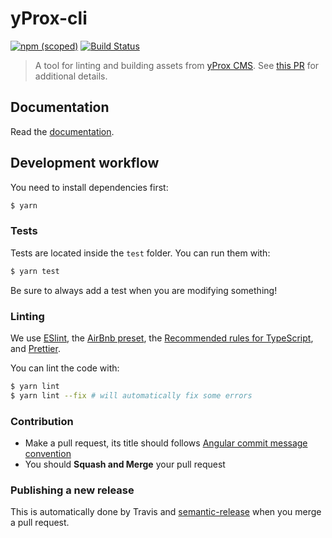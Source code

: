 # yProx-cli

[![npm (scoped)](https://img.shields.io/npm/v/@yproximite/yprox-cli.svg)](https://www.npmjs.com/package/@yproximite/yprox-cli)
[![Build Status](https://travis-ci.com/Yproximite/yProx-cli.svg?token=pNBs2oaRpfxdyhqWf28h&branch=master)](https://travis-ci.com/Yproximite/yProx-cli)

> A tool for linting and building assets from [yProx CMS](https://github.com/Yproximite/yProx).
> See [this PR](https://github.com/Yproximite/yProx/pull/4654) for additional details.

## Documentation

Read the [documentation](https://yprox-cli.netlify.com/).

## Development workflow

You need to install dependencies first:

```bash
$ yarn
```

### Tests

Tests are located inside the `test` folder. You can run them with:

```bash
$ yarn test
```

Be sure to always add a test when you are modifying something!

### Linting

We use [ESlint](https://eslint.org/), the [AirBnb preset](https://github.com/progre/tslint-config-airbnb), the [Recommended rules for TypeScript](https://github.com/typescript-eslint/typescript-eslint/blob/master/packages/eslint-plugin/src/configs/recommended.json), and [Prettier](https://prettier.io/).

You can lint the code with:

```bash
$ yarn lint
$ yarn lint --fix # will automatically fix some errors
```

### Contribution

- Make a pull request, its title should follows [Angular commit message convention](https://github.com/angular/angular/blob/master/CONTRIBUTING.md#commit-message-format)
- You should **Squash and Merge** your pull request

### Publishing a new release

This is automatically done by Travis and [semantic-release](https://github.com/semantic-release/semantic-release) when you merge a pull request.
